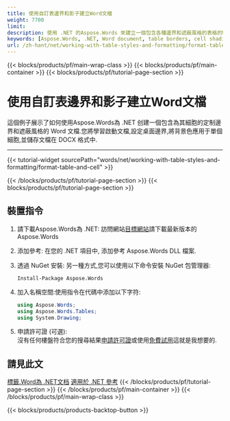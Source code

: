 ```yaml
---
title: 使用自訂表邊界和影子建立Word文檔
weight: 7700
limit: 
description: 使用 .NET 的Aspose.Words 來建立一個包含各種邊界和遮蔽風格的表格的Word文檔.
keywords: [Aspose.Words, .NET, Word document, table borders, cell shading, document manipulation, programming example]
url: /zh-hant/net/working-with-table-styles-and-formatting/format-table-and-cell/
---
```

{{< blocks/products/pf/main-wrap-class >}}
{{< blocks/products/pf/main-container >}}
{{< blocks/products/pf/tutorial-page-section >}}

# 使用自訂表邊界和影子建立Word文檔

這個例子展示了如何使用Aspose.Words為 .NET 创建一個包含為其細胞的定制邊界和遮蔽風格的 Word 文檔.您將學習啟動文檔,設定桌面邊界,將背景色應用于單個細胞,並儲存文檔在 DOCX 格式中.

---
{{< tutorial-widget sourcePath="words/net/working-with-table-styles-and-formatting/format-table-and-cell" >}}

{{< /blocks/products/pf/tutorial-page-section >}}
{{< blocks/products/pf/tutorial-page-section >}}
## 裝置指令
1. 請下載Aspose.Words為 .NET: 訪問網站[目標網站](https://www.aspose.com)請下載最新版本的Aspose.Words
2. 添加參考: 在您的 .NET 項目中, 添加參考 Aspose.Words DLL 檔案.
3. 透過 NuGet 安裝: 另一種方式,您可以使用以下命令安裝 NuGet 包管理器:
   ```
   Install-Package Aspose.Words
   ```
4. 加入名稱空間:使用指令在代碼中添加以下字符:
   ```csharp
   using Aspose.Words;
   using Aspose.Words.Tables;
   using System.Drawing;
   ```

4. 申請許可證 (可選):  
   沒有任何樓盤符合您的搜尋結果[申請許可證](https://purchase.aspose.com/temporary-license/)或使用[免費試用](https://releases.aspose.com/words/net/)這就是我想要的.
   
## 請見此文
[標籤.Word為 .NET文档](https://docs.aspose.com/words/net/)
[適用於 .NET 參考](https://reference.aspose.com/words/net/)
{{< /blocks/products/pf/tutorial-page-section >}}
{{< /blocks/products/pf/main-container >}}
{{< /blocks/products/pf/main-wrap-class >}}

{{< blocks/products/products-backtop-button >}}
